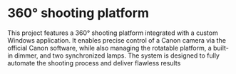 # 360° shooting platform

This project features a 360° shooting platform integrated with a custom Windows application. It enables precise control of a Canon camera via the official Canon software, while also managing the rotatable platform, a built-in dimmer, and two synchronized lamps. The system is designed to fully automate the shooting process and deliver flawless results

